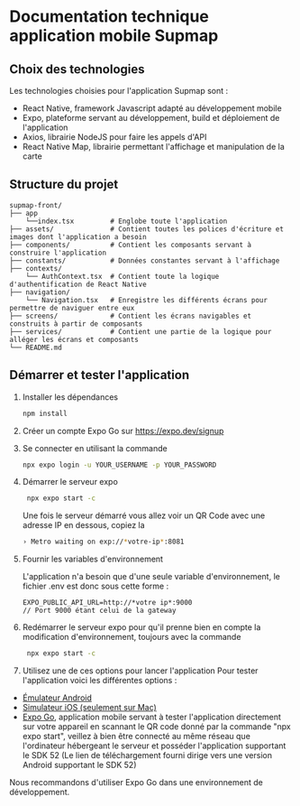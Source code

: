 # Documentation technique application mobile Supmap

## Choix des technologies

Les technologies choisies pour l'application Supmap sont :
- React Native, framework Javascript adapté au développement mobile
- Expo, plateforme servant au développement, build et déploiement de l'application
- Axios, librairie NodeJS pour faire les appels d'API
- React Native Map, librairie permettant l'affichage et manipulation de la carte

## Structure du projet
```
supmap-front/
├── app
    └──index.tsx         # Englobe toute l'application
├── assets/              # Contient toutes les polices d'écriture et images dont l'application a besoin
├── components/          # Contient les composants servant à construire l'application
├── constants/           # Données constantes servant à l'affichage
├── contexts/
    └── AuthContext.tsx  # Contient toute la logique d'authentification de React Native
├── navigation/
    └── Navigation.tsx   # Enregistre les différents écrans pour permettre de naviguer entre eux
├── screens/             # Contient les écrans navigables et construits à partir de composants
├── services/            # Contient une partie de la logique pour alléger les écrans et composants
└── README.md
```

## Démarrer et tester l'application

1. Installer les dépendances

   ```bash
   npm install
   ```
2. Créer un compte Expo Go sur https://expo.dev/signup
3. Se connecter en utilisant la commande 
    ```bash
    npx expo login -u YOUR_USERNAME -p YOUR_PASSWORD 
   ```
4. Démarrer le serveur expo

   ```bash
    npx expo start -c
   ```
    Une fois le serveur démarré vous allez voir un QR Code avec une adresse IP en dessous, copiez la
    ```bash
    › Metro waiting on exp://*votre-ip*:8081
   ```

5. Fournir les variables d'environnement
    
    L'application n'a besoin que d'une seule variable d'environnement, le fichier .env est donc sous cette forme :

    ```.dotenv
    EXPO_PUBLIC_API_URL=http://*votre ip*:9000
    // Port 9000 étant celui de la gateway
   ```
6. Redémarrer le serveur expo pour qu'il prenne bien en compte la modification d'environnement, toujours avec la commande 

   ```bash
    npx expo start -c
   ```
7. Utilisez une de ces options pour lancer l'application
Pour tester l'application voici les différentes options :

- [Émulateur Android](https://docs.expo.dev/workflow/android-studio-emulator/)
- [Simulateur iOS (seulement sur Mac)](https://docs.expo.dev/workflow/ios-simulator/)
- [Expo Go](https://expo.dev/go?sdkVersion=52&platform=android&device=true), application mobile servant à tester l'application directement sur votre appareil en scannant le QR code donné par la commande "npx expo start", veillez à bien être connecté au même réseau que l'ordinateur hébergeant le serveur et posséder l'application supportant le SDK 52 (Le lien de téléchargement fourni dirige vers une version Android supportant le SDK 52)

Nous recommandons d'utiliser Expo Go dans une environnement de développement.